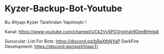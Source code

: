 # Kyzer-Backup-Bot-Youtube
Bu Altyapı Kyzer Tarafından Yapılmıştır !


Kanal: https://www.youtube.com/channel/UCk2Vy5PO3rgVraVKDmBHmbA

Sunucular:
List For Bots: https://discord.gg/bRaXthNYaP
DarkFire Development: https://discord.gg/npgVUqgcTj
